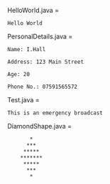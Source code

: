 HelloWorld.java =
```
Hello World
```

PersonalDetails.java = 
```
Name: I.Hall

Address: 123 Main Street

Age: 20

Phone No.: 07591565572
```

Test.java = 
```
This is an emergency broadcast
```

DiamondShape.java =

```
       *
      ***
     *****
    *******
     *****
      ***
       *

```
